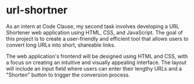 # url-shortner
As an intern at Code Clause, my second task involves developing a URL Shortener web application using HTML, CSS, and JavaScript. The goal of this project is to create a user-friendly and efficient tool that allows users to convert long URLs into short, shareable links.

The web application's frontend will be designed using HTML and CSS, with a focus on creating an intuitive and visually appealing interface. The layout will include an input field where users can enter their lengthy URLs and a "Shorten" button to trigger the conversion process.
